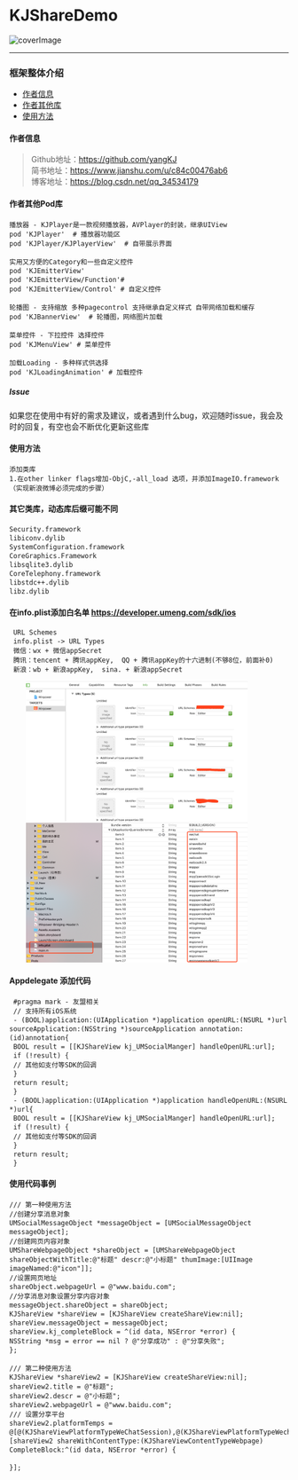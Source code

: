 # KJShareDemo
![coverImage](https://raw.githubusercontent.com/yangKJ/CommonDatas/master/CommonDatas/Res/coverImage.jpg)

----------------------------------------
### 框架整体介绍
* [作者信息](#作者信息)
* [作者其他库](#作者其他库)
* [使用方法](#使用方法)

#### <a id="作者信息"></a>作者信息
> Github地址：https://github.com/yangKJ  
> 简书地址：https://www.jianshu.com/u/c84c00476ab6  
> 博客地址：https://blog.csdn.net/qq_34534179  

#### <a id="作者其他库"></a>作者其他Pod库
```
播放器 - KJPlayer是一款视频播放器，AVPlayer的封装，继承UIView
pod 'KJPlayer'  # 播放器功能区
pod 'KJPlayer/KJPlayerView'  # 自带展示界面

实用又方便的Category和一些自定义控件
pod 'KJEmitterView'
pod 'KJEmitterView/Function'#
pod 'KJEmitterView/Control' # 自定义控件

轮播图 - 支持缩放 多种pagecontrol 支持继承自定义样式 自带网络加载和缓存
pod 'KJBannerView'  # 轮播图，网络图片加载

菜单控件 - 下拉控件 选择控件
pod 'KJMenuView' # 菜单控件

加载Loading - 多种样式供选择
pod 'KJLoadingAnimation' # 加载控件

```

##### Issue
如果您在使用中有好的需求及建议，或者遇到什么bug，欢迎随时issue，我会及时的回复，有空也会不断优化更新这些库

#### <a id="使用方法"></a>使用方法
```
添加类库
1.在other linker flags增加-ObjC,-all_load 选项，并添加ImageIO.framework（实现新浪微博必须完成的步骤） 
```

#### 其它类库，动态库后缀可能不同
```
Security.framework
libiconv.dylib
SystemConfiguration.framework
CoreGraphics.Framework
libsqlite3.dylib
CoreTelephony.framework
libstdc++.dylib
libz.dylib
```

#### 在info.plist添加白名单  https://developer.umeng.com/sdk/ios
```应用跳转
 URL Schemes
 info.plist -> URL Types
 微信：wx + 微信appSecret
 腾讯：tencent + 腾讯appKey,  QQ + 腾讯appKey的十六进制(不够8位，前面补0)
 新浪：wb + 新浪appKey,  sina. + 新浪appSecret
```
<p align="left">
  <img width="400" src="Res/WX20190906-140203@2x.png" hspace="30px" />
  <img width="400" src="Res/WX20190906-140422@2x.png" hspace="30px" />  
</p>

#### Appdelegate 添加代码
```
 #pragma mark - 友盟相关
 // 支持所有iOS系统
 - (BOOL)application:(UIApplication *)application openURL:(NSURL *)url sourceApplication:(NSString *)sourceApplication annotation:(id)annotation{
 BOOL result = [[KJShareView kj_UMSocialManger] handleOpenURL:url];
 if (!result) {
 // 其他如支付等SDK的回调
 }
 return result;
 }
 - (BOOL)application:(UIApplication *)application handleOpenURL:(NSURL *)url{
 BOOL result = [[KJShareView kj_UMSocialManger] handleOpenURL:url];
 if (!result) {
 // 其他如支付等SDK的回调
 }
 return result;
 }
```
#### 使用代码事例
```
/// 第一种使用方法
//创建分享消息对象
UMSocialMessageObject *messageObject = [UMSocialMessageObject messageObject];
//创建网页内容对象
UMShareWebpageObject *shareObject = [UMShareWebpageObject shareObjectWithTitle:@"标题" descr:@"小标题" thumImage:[UIImage imageNamed:@"icon"]];
//设置网页地址
shareObject.webpageUrl = @"www.baidu.com";
//分享消息对象设置分享内容对象
messageObject.shareObject = shareObject;
KJShareView *shareView = [KJShareView createShareView:nil];
shareView.messageObject = messageObject;
shareView.kj_completeBlock = ^(id data, NSError *error) {
NSString *msg = error == nil ? @"分享成功" : @"分享失败";
};

/// 第二种使用方法
KJShareView *shareView2 = [KJShareView createShareView:nil];
shareView2.title = @"标题";
shareView2.descr = @"小标题";
shareView2.webpageUrl = @"www.baidu.com";
/// 设置分享平台
shareView2.platformTemps = @[@(KJShareViewPlatformTypeWeChatSession),@(KJShareViewPlatformTypeWechatTimeLine)];
[shareView2 shareWithContentType:(KJShareViewContentTypeWebpage) CompleteBlock:^(id data, NSError *error) {

}];
```
